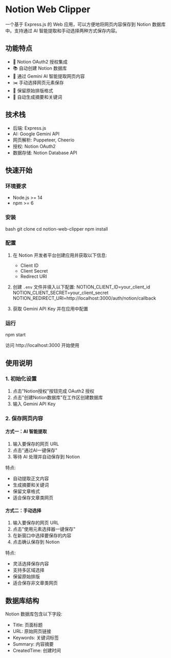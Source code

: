 # Notion Web Clipper

一个基于 Express.js 的 Web 应用，可以方便地将网页内容保存到 Notion 数据库中。支持通过 AI 智能提取和手动选择两种方式保存内容。

## 功能特点

- 🔐 Notion OAuth2 授权集成
- 📚 自动创建 Notion 数据库
- 🤖 通过 Gemini AI 智能提取网页内容
- ✂️ 手动选择网页元素保存
- 🎯 保留原始排版格式
- 📝 自动生成摘要和关键词

## 技术栈

- 后端: Express.js
- AI: Google Gemini API
- 网页解析: Puppeteer, Cheerio
- 授权: Notion OAuth2
- 数据存储: Notion Database API

## 快速开始

### 环境要求

- Node.js >= 14
- npm >= 6

### 安装
bash
git clone <repository-url>
cd notion-web-clipper
npm install


### 配置

1. 在 Notion 开发者平台创建应用并获取以下信息:
   - Client ID
   - Client Secret
   - Redirect URI

2. 创建 `.env` 文件并填入以下配置:
NOTION_CLIENT_ID=your_client_id
NOTION_CLIENT_SECRET=your_client_secret
NOTION_REDIRECT_URI=http://localhost:3000/auth/notion/callback

3. 获取 Gemini API Key 并在应用中配置

### 运行
npm start

访问 http://localhost:3000 开始使用

## 使用说明

### 1. 初始化设置

1. 点击"Notion授权"按钮完成 OAuth2 授权
2. 点击"创建Notion数据库"在工作区创建数据库
3. 输入 Gemini API Key

### 2. 保存网页内容

#### 方式一：AI 智能提取

1. 输入要保存的网页 URL
2. 点击"通过AI一键保存"
3. 等待 AI 处理并自动保存到 Notion

特点:
- 自动提取正文内容
- 生成摘要和关键词
- 保留文章格式
- 适合保存文章类网页

#### 方式二：手动选择

1. 输入要保存的网页 URL
2. 点击"使用元素选择器一键保存"
3. 在新窗口中选择要保存的内容
4. 点击确认保存到 Notion

特点:
- 灵活选择保存内容
- 支持多区域选择
- 保留原始排版
- 适合保存非文章类网页

## 数据库结构

Notion 数据库包含以下字段:
- Title: 页面标题
- URL: 原始网页链接
- Keywords: 关键词标签
- Summary: 内容摘要
- CreatedTime: 创建时间